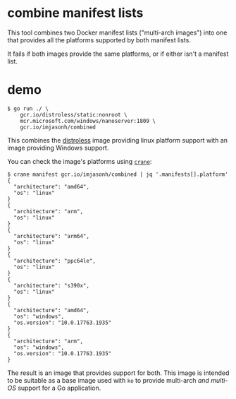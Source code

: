 # combine manifest lists

This tool combines two Docker manifest lists ("multi-arch images") into one that provides all the platforms supported by both manifest lists.

It fails if both images provide the same platforms, or if either isn't a manifest list.

# demo

```
$ go run ./ \
    gcr.io/distroless/static:nonroot \
    mcr.microsoft.com/windows/nanoserver:1809 \
    gcr.io/imjasonh/combined
```

This combines the [distroless](https://github.com/googlecontainertools/distroless) image providing linux platform support with an image providing Windows support.

You can check the image's platforms using [`crane`](https://github.com/google/go-containerregistry/blob/main/cmd/crane/README.md):

```
$ crane manifest gcr.io/imjasonh/combined | jq '.manifests[].platform'
{
  "architecture": "amd64",
  "os": "linux"
}
{
  "architecture": "arm",
  "os": "linux"
}
{
  "architecture": "arm64",
  "os": "linux"
}
{
  "architecture": "ppc64le",
  "os": "linux"
}
{
  "architecture": "s390x",
  "os": "linux"
}
{
  "architecture": "amd64",
  "os": "windows",
  "os.version": "10.0.17763.1935"
}
{
  "architecture": "arm",
  "os": "windows",
  "os.version": "10.0.17763.1935"
}
```

The result is an image that provides support for both.
This image is intended to be suitable as a base image used with `ko` to provide multi-arch _and multi-OS_ support for a Go application.
